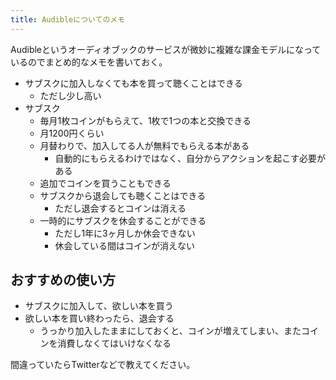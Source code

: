 ```yaml
---
title: Audibleについてのメモ
---
```


Audibleというオーディオブックのサービスが微妙に複雑な課金モデルになっているのでまとめ的なメモを書いておく。

- サブスクに加入しなくても本を買って聴くことはできる
  - ただし少し高い
- サブスク
  - 毎月1枚コインがもらえて、1枚で1つの本と交換できる
  - 月1200円くらい
  - 月替わりで、加入してる人が無料でもらえる本がある
    - 自動的にもらえるわけではなく、自分からアクションを起こす必要がある
  - 追加でコインを買うこともできる
  - サブスクから退会しても聴くことはできる
    - ただし退会するとコインは消える
  - 一時的にサブスクを休会することができる
    - ただし1年に3ヶ月しか休会できない
    - 休会している間はコインが消えない

## おすすめの使い方

- サブスクに加入して、欲しい本を買う
- 欲しい本を買い終わったら、退会する
  - うっかり加入したままにしておくと、コインが増えてしまい、またコインを消費しなくてはいけなくなる

間違っていたらTwitterなどで教えてください。
